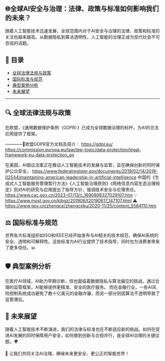 ##                            🌐全球AI安全与治理：法律、政策与标准如何影响我们的未来？
随着人工智能技术迅速发展，全球范围内对于AI安全与治理的法律、政策和标准的关注也越来越高。从数据隐私到算法透明性，人工智能的治理正成为现代社会不可忽视的话题。

## 📑 目录

- [全球法律法规与政策](#-全球法律法规与政策)
- [国际标准与规范](#️-国际标准与规范)
- [典型案例分析](#️-典型案例分析)
- [未来展望](#-未来展望)

---

## 🔍 全球法律法规与政策
在欧盟，《通用数据保护条例（GDPR）》已成为全球数据治理的标杆，为AI的合法应用提供了框架。


————📜欧盟GDPR官方文档及简介： https://gdpr.eu/   https://commission.europa.eu/law/law-topic/data-protection/legal-framework-eu-data-protection_en


在美国，AI倡议法案正在推动人工智能技术的发展与监管，旨在确保创新的同时保护公众安全。 https://www.federalregister.gov/documents/2019/02/14/2019-02544/maintaining-american-leadership-in-artificial-intelligence
中国的《生成式人工智能服务管理暂行方法》《人工智能治理原则》《网络信息内容生态治理规定》则对AI的研究与应用提出了指导方针，强调技术安全与伦理责任。
https://www.cac.gov.cn/2023-07/13/c_1690898327029107.htm 💡  https://www.most.gov.cn/kjbgz/201906/t20190617_147107.html  ⚠️  https://www.gov.cn/zhengce/zhengceku/2020-11/25/content_5564110.htm
## ⚖️ 国际标准与规范
世界各大标准组织如ISO和IEEE已经开始发布与AI相关的技术规范，确保AI系统的安全、透明和可解释性。这些标准为AI行业提供了技术指导，同时也为消费者带来了更多信任。📊  

## 🛡️ 典型案例分析
在医疗AI领域，AI助力早期诊断，但也面临着数据隐私与算法偏见的挑战。通过合理的监管框架，AI能够提供更精准、安全的医疗服务。 
而在金融行业，一些AI风险控制系统成功避免了数十亿美元的金融诈骗，而另一部分则因算法不透明导致了监管滞后。  

## 🔮 未来展望
随着人工智能技术不断演进，我们的法律与标准也在不断适应新的挑战。如何在促进AI发展的同时保障用户安全，如何做到创新与合规并行，是全球AI治理的关键议题。🌍  

🌟 让我们共同关注AI治理，确保未来更安全、更公正的智能世界！
